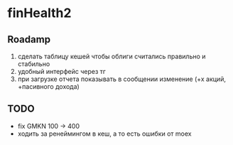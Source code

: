 # finHealth2

## Roadamp

1. сделать таблицу кешей чтобы облиги считались правильно и стабильно
2. удобный интерфейс через тг
3. при загрузке отчета показывать в сообщении изменение (+х акций, +пасивного дохода)

## TODO

- fix GMKN 100 -> 400
- ходить за ренеймингом в кеш, а то есть ошибки от moex
